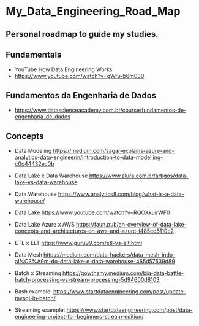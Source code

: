 # My_Data_Engineering_Road_Map
## Personal roadmap to guide my studies.
## Fundamentals
- YouTube How Data Engineering Works 
- https://www.youtube.com/watch?v=qWru-b6m030 
## Fundamentos da Engenharia de Dados 
- https://www.datascienceacademy.com.br/course/fundamentos-de-engenharia-de-dados
## Concepts 
- Data Modeling https://medium.com/sagar-explains-azure-and-analytics-data-engineerin/introduction-to-data-modelling-c0c44432ec0b

- Data Lake x Data Warehouse https://www.alura.com.br/artigos/data-lake-vs-data-warehouse
- Data Warehouse https://www.analytics8.com/blog/what-is-a-data-warehouse/
- Data Lake https://www.youtube.com/watch?v=RQOXkuirWF0
- Data Lake Azure x AWS https://faun.pub/an-overview-of-data-lake-concepts-and-architectures-on-aws-and-azure-f485ed5110e2
- ETL x ELT https://www.guru99.com/etl-vs-elt.html
- Data Mesh https://medium.com/data-hackers/data-mesh-indo-al%C3%A9m-do-data-lake-e-data-warehouse-465d57539d89
- Batch x Streaming https://gowthamy.medium.com/big-data-battle-batch-processing-vs-stream-processing-5d94600d8103
- Bash example: https://www.startdataengineering.com/post/update-mysql-in-batch/
- Streaming example: https://www.startdataengineering.com/post/data-engineering-project-for-beginners-stream-edition/
